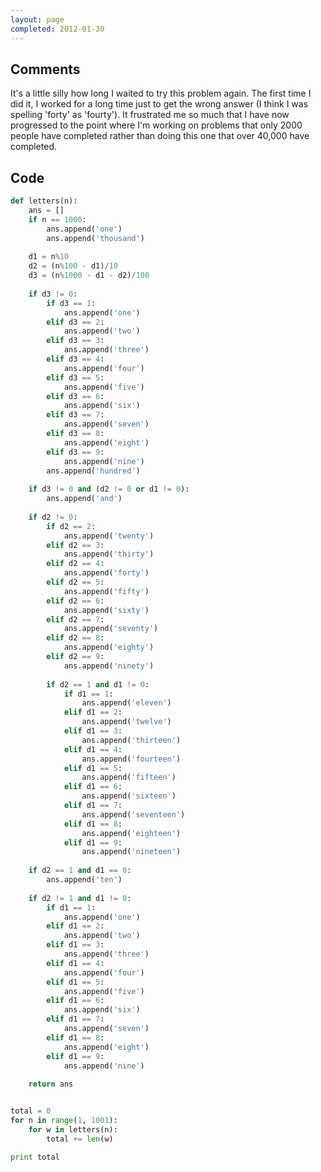 ```yaml
---
layout: page
completed: 2012-01-30
---
```


## Comments

It's a little silly how long I waited to try this problem again. The first time
I did it, I worked for a long time just to get the wrong answer (I think I was
spelling 'forty' as 'fourty'). It frustrated me so much that I have now
progressed to the point where I'm working on problems that only 2000 people
have completed rather than doing this one that over 40,000 have completed.

## Code

```python
def letters(n):
	ans = []
	if n == 1000:
		ans.append('one')
		ans.append('thousand')
	
	d1 = n%10
	d2 = (n%100 - d1)/10
	d3 = (n%1000 - d1 - d2)/100
	
	if d3 != 0:
		if d3 == 1:
			ans.append('one')
		elif d3 == 2:
			ans.append('two')
		elif d3 == 3:
			ans.append('three')
		elif d3 == 4:
			ans.append('four')
		elif d3 == 5:
			ans.append('five')
		elif d3 == 6:
			ans.append('six')
		elif d3 == 7:
			ans.append('seven')
		elif d3 == 8:
			ans.append('eight')
		elif d3 == 9:
			ans.append('nine')
		ans.append('hundred')
	
	if d3 != 0 and (d2 != 0 or d1 != 0):
		ans.append('and')
	
	if d2 != 0:
		if d2 == 2:
			ans.append('twenty')
		elif d2 == 3:
			ans.append('thirty')
		elif d2 == 4:
			ans.append('forty')
		elif d2 == 5:
			ans.append('fifty')
		elif d2 == 6:
			ans.append('sixty')
		elif d2 == 7:
			ans.append('seventy')
		elif d2 == 8:
			ans.append('eighty')
		elif d2 == 9:
			ans.append('ninety')
		
		if d2 == 1 and d1 != 0:
			if d1 == 1:
				ans.append('eleven')
			elif d1 == 2:
				ans.append('twelve')
			elif d1 == 3:
				ans.append('thirteen')
			elif d1 == 4:
				ans.append('fourteen')
			elif d1 == 5:
				ans.append('fifteen')
			elif d1 == 6:
				ans.append('sixteen')
			elif d1 == 7:
				ans.append('seventeen')
			elif d1 == 8:
				ans.append('eighteen')
			elif d1 == 9:
				ans.append('nineteen')
		
	if d2 == 1 and d1 == 0:
		ans.append('ten')
	
	if d2 != 1 and d1 != 0:
		if d1 == 1:
			ans.append('one')
		elif d1 == 2:
			ans.append('two')
		elif d1 == 3:
			ans.append('three')
		elif d1 == 4:
			ans.append('four')
		elif d1 == 5:
			ans.append('five')
		elif d1 == 6:
			ans.append('six')
		elif d1 == 7:
			ans.append('seven')
		elif d1 == 8:
			ans.append('eight')
		elif d1 == 9:
			ans.append('nine')
	
	return ans


total = 0	
for n in range(1, 1001):
	for w in letters(n):
		total += len(w)

print total
```
